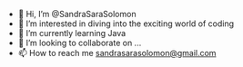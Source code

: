 - 👋 Hi, I’m @SandraSaraSolomon
- 👀 I’m interested in diving into the exciting world of coding
- 🌱 I’m currently learning Java
- 💞️ I’m looking to collaborate on ...
- 📫 How to reach me sandrasarasolomon@gmail.com

<!---
SandraSaraSolomon/SandraSaraSolomon is a ✨ special ✨ repository because its `README.md` (this file) appears on your GitHub profile.
You can click the Preview link to take a look at your changes.
--->
